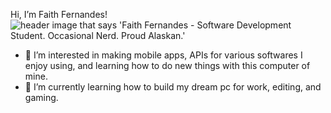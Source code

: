 Hi, I’m Faith Fernandes!
<img source="https://github.com/faithfernandes/faithfernandes/blob/main/githubheader.png" alt="header image that says 'Faith Fernandes - Software Development Student. Occasional Nerd. Proud Alaskan.'">
- 👀 I’m interested in making mobile apps, APIs for various softwares I enjoy using, and learning how to do new things with this computer of mine.
- 🌱 I’m currently learning how to build my dream pc for work, editing, and gaming.

<!---
faithfernandes/faithfernandes is a ✨ special ✨ repository because its `README.md` (this file) appears on your GitHub profile.
You can click the Preview link to take a look at your changes.
--->
